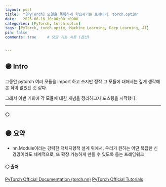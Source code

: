 ```yaml
---
layout: post
title:  "[PyTorch] 모델을 똑똑하게 학습시키는 트레이너, torch.optim"
date:   2025-06-16 10:00:00 +0900
categories: [PyTorch, torch.optim]
tags: [PyTorch, torch.optim, Machine Learning, Deep Learning, AI]
pin: false
comments: true     # 댓글 기능 사용 (옵션)


---
```

## 🟣 Intro
그동안 pytorch 여러 모듈을 import 하고 쓰지만 정작 그 모듈에 대해서는 깊게 생각해본 적이 없었던 것 같다.

그래서 이번 기회에 각 모듈에 대한 개념을 정리하고자 포스팅을 시작했다.

---


#### ⚪ 

## 🟣 요약
- nn.Module이라는 강력한 객체지향적 설계 위에서, 우리가 원하는 어떤 복잡한 신경망이라도 체계적으로, 또 확장 가능하게 만들 수 있도록 돕는 프레임워크

#### ⚪ 출처
[PyTorch Official Documentation (torch.nn)](https://pytorch.org/docs/stable/nn.html) 
[PyTorch Official Tutorials](https://pytorch.org/tutorials/)

